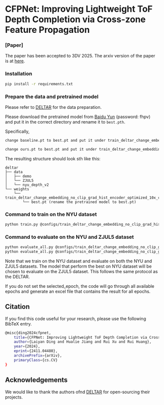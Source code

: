# CFPNet: Improving Lightweight ToF Depth Completion via Cross-zone Feature Propagation
###  [Paper]

The paper has been accepted to 3DV 2025. The arxiv version of the paper is at [here](https://arxiv.org/abs/2109.14894).


### Installation
```bash
pip install -r requirements.txt
```

### Prepare the data and pretrained model
Please refer to [DELTAR](https://github.com/zju3dv/deltar) for the data preparation.

Please download the pretrained model from [Baidu Yun](https://pan.baidu.com/s/1wUD3dv-E82oIz5UNjGcpwA) (password: fhpv) and put it in the correct directory and rename it to `best.pth`. 

Specifically, 
```bash
change baseline.pt to best.pt and put it under train_deltar_change_embedding_no_clip_grad_hist_encoder_optimized_10x.pt,
```
```bash
change ours.pt to best.pt and put it under train_deltar_change_embedding_no_clip_grad_hist_encoder_optimized_10x_combine1.pt
```
The resulting structure should look sth like this:
```
deltar
├── data
│   ├── demo
│   └── ZJUL5
│   └── nyu_depth_v2
└── weights
    └── train_deltar_change_embedding_no_clip_grad_hist_encoder_optimized_10x_combine1
        └── best.pt (rename the pretrained model to best.pt)
```

### Command to train on the NYU dataset
```bash
python train.py @configs/train_deltar_change_embedding_no_clip_grad_hist_encoder_optimized_10x_combine1.txt
```


### Command to evaluate on the NYU and ZJUL5 dataset
```bash
python evaluate_all.py @configs/train_deltar_change_embedding_no_clip_grad_hist_encoder_optimized_10x_combine1.txt --selected_epoch best
python evaluate_all.py @configs/train_deltar_change_embedding_no_clip_grad_hist_encoder_optimized_10x_combine1.txt --test_dataset nyu --selected_epoch best
```

Note that we train on the NYU dataset and evaluate on both the NYU and ZJUL5 datasets. The model that perform the best
on NYU dataset will be chosen to evaluate on the ZJUL5 dataset. This follows the same protocol as the DELTAR.

If you do not set the selected_epoch, the code will go through all available epochs and generate an excel file that contains the result for all epochs.



## Citation

If you find this code useful for your research, please use the following BibTeX entry. 

```bash
@misc{ding2024cfpnet,
    title={CFPNet: Improving Lightweight ToF Depth Completion via Cross-zone Feature Propagation},
    author={Laiyan Ding and Hualie Jiang and Rui Xu and Rui Huang},
    year={2024},
    eprint={2411.04480},
    archivePrefix={arXiv},
    primaryClass={cs.CV}
}
```

## Acknowledgements

We would like to thank the authors ofnd [DELTAR](https://github.com/zju3dv/deltar) for open-sourcing their projects.

